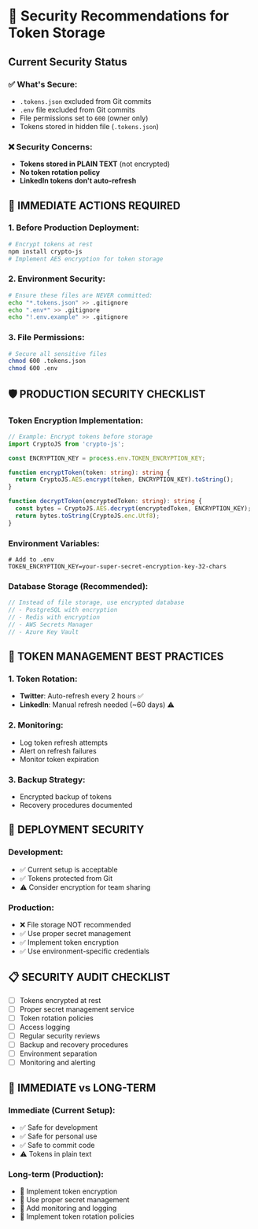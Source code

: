 # 🔐 Security Recommendations for Token Storage

## Current Security Status

### ✅ What's Secure:
- `.tokens.json` excluded from Git commits
- `.env` file excluded from Git commits  
- File permissions set to `600` (owner only)
- Tokens stored in hidden file (`.tokens.json`)

### ❌ Security Concerns:
- **Tokens stored in PLAIN TEXT** (not encrypted)
- **No token rotation policy**
- **LinkedIn tokens don't auto-refresh**

## 🚨 IMMEDIATE ACTIONS REQUIRED

### 1. Before Production Deployment:

```bash
# Encrypt tokens at rest
npm install crypto-js
# Implement AES encryption for token storage
```

### 2. Environment Security:

```bash
# Ensure these files are NEVER committed:
echo "*.tokens.json" >> .gitignore
echo ".env*" >> .gitignore
echo "!.env.example" >> .gitignore
```

### 3. File Permissions:

```bash
# Secure all sensitive files
chmod 600 .tokens.json
chmod 600 .env
```

## 🛡️ PRODUCTION SECURITY CHECKLIST

### Token Encryption Implementation:

```typescript
// Example: Encrypt tokens before storage
import CryptoJS from 'crypto-js';

const ENCRYPTION_KEY = process.env.TOKEN_ENCRYPTION_KEY;

function encryptToken(token: string): string {
  return CryptoJS.AES.encrypt(token, ENCRYPTION_KEY).toString();
}

function decryptToken(encryptedToken: string): string {
  const bytes = CryptoJS.AES.decrypt(encryptedToken, ENCRYPTION_KEY);
  return bytes.toString(CryptoJS.enc.Utf8);
}
```

### Environment Variables:

```env
# Add to .env
TOKEN_ENCRYPTION_KEY=your-super-secret-encryption-key-32-chars
```

### Database Storage (Recommended):

```typescript
// Instead of file storage, use encrypted database
// - PostgreSQL with encryption
// - Redis with encryption
// - AWS Secrets Manager
// - Azure Key Vault
```

## 🔄 TOKEN MANAGEMENT BEST PRACTICES

### 1. Token Rotation:
- **Twitter**: Auto-refresh every 2 hours ✅
- **LinkedIn**: Manual refresh needed (~60 days) ⚠️

### 2. Monitoring:
- Log token refresh attempts
- Alert on refresh failures
- Monitor token expiration

### 3. Backup Strategy:
- Encrypted backup of tokens
- Recovery procedures documented

## 🚀 DEPLOYMENT SECURITY

### Development:
- ✅ Current setup is acceptable
- ✅ Tokens protected from Git
- ⚠️ Consider encryption for team sharing

### Production:
- ❌ File storage NOT recommended
- ✅ Use proper secret management
- ✅ Implement token encryption
- ✅ Use environment-specific credentials

## 📋 SECURITY AUDIT CHECKLIST

- [ ] Tokens encrypted at rest
- [ ] Proper secret management service
- [ ] Token rotation policies
- [ ] Access logging
- [ ] Regular security reviews
- [ ] Backup and recovery procedures
- [ ] Environment separation
- [ ] Monitoring and alerting

## 🎯 IMMEDIATE vs LONG-TERM

### Immediate (Current Setup):
- ✅ Safe for development
- ✅ Safe for personal use
- ✅ Safe to commit code
- ⚠️ Tokens in plain text

### Long-term (Production):
- 🔄 Implement token encryption
- 🔄 Use proper secret management
- 🔄 Add monitoring and logging
- 🔄 Implement token rotation policies 